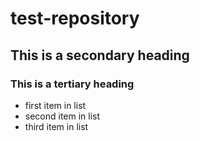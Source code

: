 # test-repository
## This is a secondary heading
### This is a tertiary heading

* first item in list
* second item in list
* third item in list

